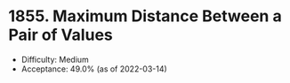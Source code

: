 # 1855. Maximum Distance Between a Pair of Values
- Difficulty: Medium
- Acceptance: 49.0% (as of 2022-03-14)
